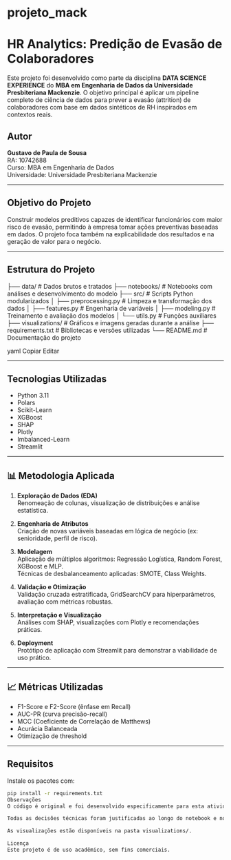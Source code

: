 # projeto_mack

# HR Analytics: Predição de Evasão de Colaboradores

Este projeto foi desenvolvido como parte da disciplina **DATA SCIENCE EXPERIENCE** do **MBA em Engenharia de Dados da Universidade Presbiteriana Mackenzie**. O objetivo principal é aplicar um pipeline completo de ciência de dados para prever a evasão (attrition) de colaboradores com base em dados sintéticos de RH inspirados em contextos reais.

## Autor

**Gustavo de Paula de Sousa**  
RA: 10742688  
Curso: MBA em Engenharia de Dados  
Universidade: Universidade Presbiteriana Mackenzie  

---

## Objetivo do Projeto

Construir modelos preditivos capazes de identificar funcionários com maior risco de evasão, permitindo à empresa tomar ações preventivas baseadas em dados. O projeto foca também na explicabilidade dos resultados e na geração de valor para o negócio.

---

## Estrutura do Projeto

├── data/ # Dados brutos e tratados
├── notebooks/ # Notebooks com análises e desenvolvimento do modelo
├── src/ # Scripts Python modularizados
│ ├── preprocessing.py # Limpeza e transformação dos dados
│ ├── features.py # Engenharia de variáveis
│ ├── modeling.py # Treinamento e avaliação dos modelos
│ └── utils.py # Funções auxiliares
├── visualizations/ # Gráficos e imagens geradas durante a análise
├── requirements.txt # Bibliotecas e versões utilizadas
└── README.md # Documentação do projeto

yaml
Copiar
Editar

---

## Tecnologias Utilizadas

- Python 3.11
- Polars
- Scikit-Learn
- XGBoost
- SHAP
- Plotly
- Imbalanced-Learn
- Streamlit

---

## 📊 Metodologia Aplicada

1. **Exploração de Dados (EDA)**  
   Renomeação de colunas, visualização de distribuições e análise estatística.

2. **Engenharia de Atributos**  
   Criação de novas variáveis baseadas em lógica de negócio (ex: senioridade, perfil de risco).

3. **Modelagem**  
   Aplicação de múltiplos algoritmos: Regressão Logística, Random Forest, XGBoost e MLP.  
   Técnicas de desbalanceamento aplicadas: SMOTE, Class Weights.

4. **Validação e Otimização**  
   Validação cruzada estratificada, GridSearchCV para hiperparâmetros, avaliação com métricas robustas.

5. **Interpretação e Visualização**  
   Análises com SHAP, visualizações com Plotly e recomendações práticas.

6. **Deployment**  
   Protótipo de aplicação com Streamlit para demonstrar a viabilidade de uso prático.

---

## 📈 Métricas Utilizadas

- F1-Score e F2-Score (ênfase em Recall)
- AUC-PR (curva precisão-recall)
- MCC (Coeficiente de Correlação de Matthews)
- Acurácia Balanceada
- Otimização de threshold

---

## Requisitos

Instale os pacotes com:

```bash
pip install -r requirements.txt
Observações
O código é original e foi desenvolvido especificamente para esta atividade.

Todas as decisões técnicas foram justificadas ao longo do notebook e nos scripts.

As visualizações estão disponíveis na pasta visualizations/.

Licença
Este projeto é de uso acadêmico, sem fins comerciais.
